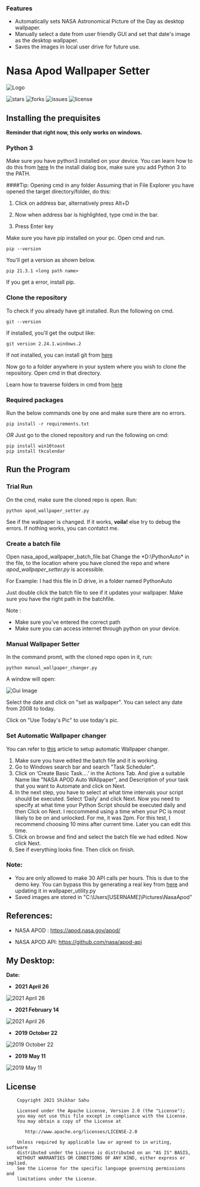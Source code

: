 ### Features

- Automatically sets NASA Astronomical Picture of the Day as desktop wallpaper.
- Manually select a date from user friendly GUI and set that date's image as the desktop wallpaper.
- Saves the images in local user drive for future use.


# Nasa Apod Wallpaper Setter

![Logo](https://github.com/ShikharSahu/imageRepo/blob/main/apodLogo.jpg?raw=true)

![stars](https://img.shields.io/github/stars/ShikharSahu/NasaApodDesktopWallpaperSetter) ![forks](https://img.shields.io/github/forks/ShikharSahu/NasaApodDesktopWallpaperSetter) ![issues](https://img.shields.io/github/issues/ShikharSahu/NasaApodDesktopWallpaperSetter) ![license](https://img.shields.io/github/license/ShikharSahu/NasaApodDesktopWallpaperSetter) 


## Installing the prequisites

**Reminder that right now, this only works on windows.**

### Python 3

Make sure you have python3 installed on your device. You can learn how to do this from [here](https://docs.python.org/3/using/windows.html)
In the install dialog box, make sure you add Python 3 to the PATH.

####Tip: Opening cmd in any folder
Assuming that in File Explorer you have opened the target directory/folder, do this:

1. Click on address bar, alternatively press Alt+D

2. Now when address bar is highlighted, type cmd in the bar.

3. Press Enter key

Make sure you have pip installed on your pc.
Open cmd and run.
```
pip --version
```
You'll get a version as shown below.
```
pip 21.3.1 <long path name>
```
If you get a error, install pip.

### Clone the repository

To check if you already have git installed.
Run the following on cmd.
```
git --version
```
If installed, you'll get the output like:
```
git version 2.24.1.windows.2
```
If not installed, you can install git from [here](https://git-scm.com/book/en/v2/Getting-Started-Installing-Git)

Now go to a folder anywhere in your system where you wish to clone the repository.
Open cmd in that directory.

Learn how to traverse folders in cmd from [here](https://www.digitalcitizen.life/command-prompt-how-use-basic-commands/)


### Required packages
Run the below commands one by one and make sure there are no errors.
```
pip install -r requirements.txt
```
*OR*
Just go to the cloned repository and run the following on cmd:
```
pip install win10toast
pip install tkcalendar
```

## Run the Program

### Trial Run 
On the cmd, make sure the cloned repo is open.
Run:
```
python apod_wallpaper_setter.py
```
See if the wallpaper is changed.
If it works, **voila!**
else try to debug the errors.
If nothing works, you can contatct me.

### Create a batch file

Open nasa_apod_wallpaper_batch_file.bat
Change the *D:\PythonAuto\* in the file, to the location where you have cloned the repo and where *apod_wallpaper_setter.py* is accessible.

For Example: I had this file in D drive, in a folder named PythonAuto

Just double click the batch file to see if it updates your wallpaper.
Make sure you have the right path in the batchfile.

Note :
+ Make sure you've entered the correct path
+ Make sure you can access internet through python on your device.


### Manual Wallpaper Setter
In the command promt, with the cloned repo open in it, run:
```
python manual_wallpaper_changer.py
```
A window will open:

![Gui Image](https://github.com/ShikharSahu/imageRepo/blob/main/NasaApodReadMe/apodGui.jpeg?raw=true)

Select the date and click on "set as wallpaper".
You can select any date from 2008 to today.

Click on "Use Today's Pic" to use today's pic.

### Set Automatic Wallpaper changer
You can refer to [this](https://www.geeksforgeeks.org/schedule-a-python-script-to-run-daily/) article to setup automatic Wallpaper changer.

1. Make sure you have edited the batch file and it is working.
2. Go to Windows search bar and search "Task Scheduler".
3. Click on ‘Create Basic Task….’ in the Actions Tab. And give a suitable Name like "NASA APOD Auto WAllpaper", and Description of your task that you want to Automate and click on Next.
4. In the next step, you have to select at what time intervals your script should be executed. Select ‘Daily’ and click Next. Now you need to specify at what time your Python Script should be executed daily and then Click on Next. I reccommend using a time when your PC is most likely to be on and unlocked. For me, it was 2pm. For this test, I recommend choosing 10 mins after current time. Later you can edit this time.
5. Click on browse and find and select the batch file we had edited. Now click Next.
6. See if everything looks fine. Then click on finish.

### Note:

+ You are only allowed to make 30 API calls per hours. This is due to the demo key. You can bypass this by generating a real key from [here](https://api.nasa.gov/) and updating it in wallpaper_utility.py
+ Saved images are stored in "C:\Users\[USERNAME]\Pictures\NasaApod"

## References:

+ NASA APOD : https://apod.nasa.gov/apod/

+ NASA APOD API: https://github.com/nasa/apod-api

## My Desktop:
**Date:**

+ **2021 April 26**

![2021 April 26](https://github.com/ShikharSahu/imageRepo/blob/main/NasaApodReadMe/2021-04-26.jpeg?raw=true)

+ **2021 February 14**

![2021 April 26](https://github.com/ShikharSahu/imageRepo/blob/main/NasaApodReadMe/2021-02-14.jpeg?raw=true)

+ **2019 October 22**

![2019 October 22](https://github.com/ShikharSahu/imageRepo/blob/main/NasaApodReadMe/2019-10-22.jpeg?raw=true)

+ **2019 May 11**

![2019 May 11](https://github.com/ShikharSahu/imageRepo/blob/main/NasaApodReadMe/2019-05-11.jpeg?raw=true)



License
-----------
```
    Copyright 2021 Shikhar Sahu

    Licensed under the Apache License, Version 2.0 (the "License");
    you may not use this file except in compliance with the License.
    You may obtain a copy of the License at

       http://www.apache.org/licenses/LICENSE-2.0

    Unless required by applicable law or agreed to in writing, software
    distributed under the License is distributed on an "AS IS" BASIS,
    WITHOUT WARRANTIES OR CONDITIONS OF ANY KIND, either express or implied.
    See the License for the specific language governing permissions and
    limitations under the License.
```
